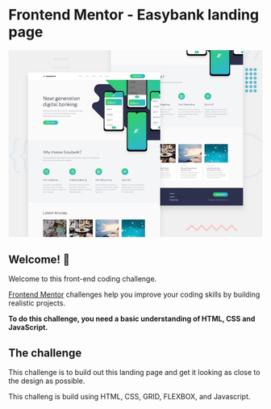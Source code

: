 # Frontend Mentor - Easybank landing page

![Design preview for the Easybank landing page coding challenge](./design/desktop-preview.jpg)

## Welcome! 👋

Welcome to this front-end coding challenge.

[Frontend Mentor](https://www.frontendmentor.io) challenges help you improve your coding skills by building realistic projects.

**To do this challenge, you need a basic understanding of HTML, CSS and JavaScript.**

## The challenge

This challenge is to build out this landing page and get it looking as close to the design as possible.

This challeng is build using HTML, CSS, GRID, FLEXBOX, and Javascript.

